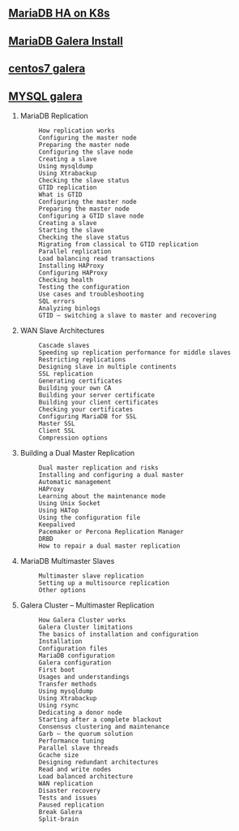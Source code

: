 

## [ MariaDB HA on K8s](https://portworx.com/run-ha-mariadb-google-kubernetes-engine/)
## [MariaDB Galera Install](https://www.digitalocean.com/community/tutorials/how-to-configure-a-galera-cluster-with-mariadb-on-centos-7-servers)
## [centos7 galera](https://github.com/marcindulak/vagrant-mariadb-galera-tutorial-centos7)
## [MYSQL galera](https://severalnines.com/resources/database-management-tutorials/galera-cluster-mysql-tutorial)

                 
1. MariaDB Replication
                 
            How replication works
            Configuring the master node
            Preparing the master node
            Configuring the slave node
            Creating a slave
            Using mysqldump
            Using Xtrabackup
            Checking the slave status
            GTID replication
            What is GTID
            Configuring the master node
            Preparing the master node
            Configuring a GTID slave node
            Creating a slave
            Starting the slave
            Checking the slave status
            Migrating from classical to GTID replication
            Parallel replication
            Load balancing read transactions
            Installing HAProxy
            Configuring HAProxy
            Checking health
            Testing the configuration
            Use cases and troubleshooting
            SQL errors
            Analyzing binlogs
            GTID – switching a slave to master and recovering
                 
2. WAN Slave Architectures

            Cascade slaves
            Speeding up replication performance for middle slaves
            Restricting replications
            Designing slave in multiple continents
            SSL replication
            Generating certificates
            Building your own CA
            Building your server certificate
            Building your client certificates
            Checking your certificates
            Configuring MariaDB for SSL
            Master SSL
            Client SSL
            Compression options
                 
3. Building a Dual Master Replication
                 
            Dual master replication and risks
            Installing and configuring a dual master
            Automatic management
            HAProxy
            Learning about the maintenance mode
            Using Unix Socket
            Using HATop
            Using the configuration file
            Keepalived
            Pacemaker or Percona Replication Manager
            DRBD
            How to repair a dual master replication
                            
                
4. MariaDB Multimaster Slaves
                 
            Multimaster slave replication
            Setting up a multisource replication
            Other options
                            
                 
5. Galera Cluster – Multimaster Replication
                 
            How Galera Cluster works
            Galera Cluster limitations
            The basics of installation and configuration
            Installation
            Configuration files
            MariaDB configuration
            Galera configuration
            First boot
            Usages and understandings
            Transfer methods
            Using mysqldump
            Using Xtrabackup
            Using rsync
            Dedicating a donor node
            Starting after a complete blackout
            Consensus clustering and maintenance
            Garb – the quorum solution
            Performance tuning
            Parallel slave threads
            Gcache size
            Designing redundant architectures
            Read and write nodes
            Load balanced architecture
            WAN replication
            Disaster recovery
            Tests and issues
            Paused replication
            Break Galera
            Split-brain
                   

